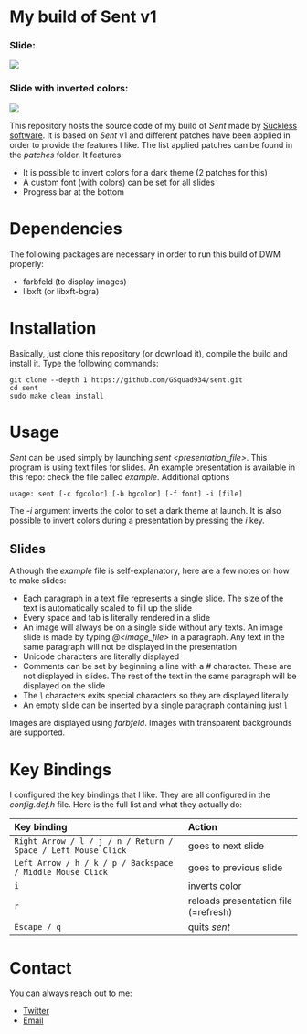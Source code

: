 # My build of Sent v1

### Slide:
![](https://i.postimg.cc/Z5GhP4v1/screenshot-20210520-019.png)

### Slide with inverted colors:
![](https://i.postimg.cc/pdKMq4Dy/screenshot-20210520-020.png)

This repository hosts the source code of my build of *Sent* made by [Suckless software](http://tools.suckless.org/sent/). It is based on *Sent* v1 and different patches have been applied in order to provide the features I like. The list applied patches can be found in the *patches* folder. It features:

* It is possible to invert colors for a dark theme (2 patches for this)
* A custom font (with colors) can be set for all slides
* Progress bar at the bottom

# Dependencies
The following packages are necessary in order to run this build of DWM properly:

* farbfeld (to display images)
* libxft (or libxft-bgra)

# Installation
Basically, just clone this repository (or download it), compile the build and install it. Type the following commands:

```
git clone --depth 1 https://github.com/GSquad934/sent.git
cd sent
sudo make clean install
```

# Usage
*Sent* can be used simply by launching *sent <presentation_file>*. This program is using text files for slides. An example presentation is available in this repo: check the file called *example*. Additional options

```
usage: sent [-c fgcolor] [-b bgcolor] [-f font] -i [file]
```

The *-i* argument inverts the color to set a dark theme at launch. It is also possible to invert colors during a presentation by pressing the *i* key.

## Slides
Although the *example* file is self-explanatory, here are a few notes on how to make slides:

* Each paragraph in a text file represents a single slide. The size of the text is automatically scaled to fill up the slide
* Every space and tab is literally rendered in a slide
* An image will always be on a single slide without any texts. An image slide is made by typing *@<image_file>* in a paragraph. Any text in the same paragraph will not be displayed in the presentation
* Unicode characters are literally displayed
* Comments can be set by beginning a line with a *#* character. These are not displayed in slides. The rest of the text in the same paragraph will be displayed on the slide
* The *\\* characters exits special characters so they are displayed literally
* An empty slide can be inserted by a single paragraph containing just *\\*

Images are displayed using *farbfeld*. Images with transparent backgrounds are supported.

# Key Bindings
I configured the key bindings that I like. They are all configured in the *config.def.h* file. Here is the full list and what they actually do:

| Key binding | Action |
| :--- | :--- |
| `Right Arrow / l / j / n / Return / Space / Left Mouse Click` | goes to next slide |
| `Left Arrow / h / k / p / Backspace / Middle Mouse Click` | goes to previous slide |
| `i` | inverts color |
| `r` | reloads presentation file (=refresh) |
| `Escape / q` | quits *sent* |

# Contact
You can always reach out to me:

* [Twitter](https://twitter.com/gaetanict)
* [Email](mailto:gaetan@ictpourtous.com)
